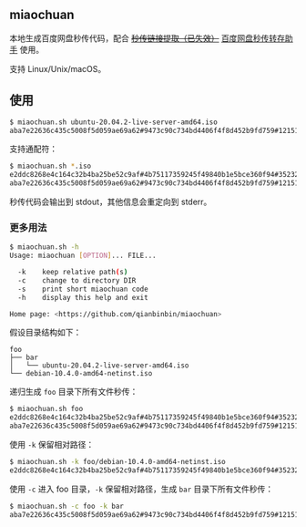 ## miaochuan

本地生成百度网盘秒传代码，配合 ~~[秒传链接提取（已失效）](https://greasyfork.org/scripts/424574)~~ [百度网盘秒传转存助手](https://greasyfork.org/scripts/468633) 使用。

支持 Linux/Unix/macOS。

## 使用

```sh
$ miaochuan.sh ubuntu-20.04.2-live-server-amd64.iso
aba7e22636c435c5008f5d059ae69a62#9473c90c734bd4406f4f8d452b9fd759#1215168512#ubuntu-20.04.2-live-server-amd64.iso
```

支持通配符：

```sh
$ miaochuan.sh *.iso
e2ddc8268e4c164c32b4ba25be52c9af#4b75117359245f49840b1e5bce360f94#352321536#debian-10.4.0-amd64-netinst.iso
aba7e22636c435c5008f5d059ae69a62#9473c90c734bd4406f4f8d452b9fd759#1215168512#ubuntu-20.04.2-live-server-amd64.iso
```

秒传代码会输出到 stdout，其他信息会重定向到 stderr。

### 更多用法

```sh
$ miaochuan.sh -h
Usage: miaochuan [OPTION]... FILE...

  -k    keep relative path(s)
  -c    change to directory DIR
  -s    print short miaochuan code
  -h    display this help and exit

Home page: <https://github.com/qianbinbin/miaochuan>
```

假设目录结构如下：

```
foo
├── bar
│   └── ubuntu-20.04.2-live-server-amd64.iso
└── debian-10.4.0-amd64-netinst.iso
```

递归生成 `foo` 目录下所有文件秒传：

```sh
$ miaochuan.sh foo
e2ddc8268e4c164c32b4ba25be52c9af#4b75117359245f49840b1e5bce360f94#352321536#debian-10.4.0-amd64-netinst.iso
aba7e22636c435c5008f5d059ae69a62#9473c90c734bd4406f4f8d452b9fd759#1215168512#ubuntu-20.04.2-live-server-amd64.iso
```

使用 `-k` 保留相对路径：

```sh
$ miaochuan.sh -k foo/debian-10.4.0-amd64-netinst.iso
e2ddc8268e4c164c32b4ba25be52c9af#4b75117359245f49840b1e5bce360f94#352321536#foo/debian-10.4.0-amd64-netinst.iso
```

使用 `-c` 进入 foo 目录，`-k` 保留相对路径，生成 `bar` 目录下所有文件秒传：

```sh
$ miaochuan.sh -c foo -k bar
aba7e22636c435c5008f5d059ae69a62#9473c90c734bd4406f4f8d452b9fd759#1215168512#bar/ubuntu-20.04.2-live-server-amd64.iso
```
